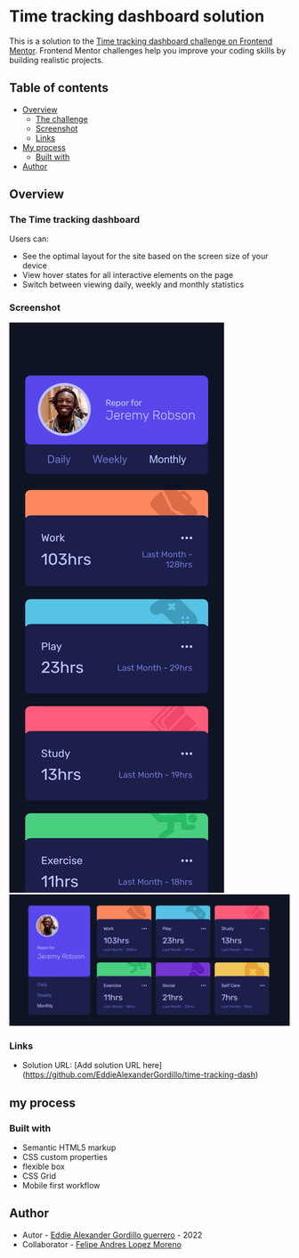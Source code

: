 # Time tracking dashboard solution

This is a solution to the [Time tracking dashboard challenge on Frontend Mentor](https://www.frontendmentor.io/challenges/time-tracking-dashboard-UIQ7167Jw). Frontend Mentor challenges help you improve your coding skills by building realistic projects.

## Table of contents

- [Overview](#overview)
  - [The challenge](#the-challenge)
  - [Screenshot](#screenshot)
  - [Links](#links)
- [My process](#my-process)
  - [Built with](#built-with)
- [Author](#author)

## Overview

### The Time tracking dashboard

Users can:

- See the optimal layout for the site based on the screen size of your device
- View hover states for all interactive elements on the page
- Switch between viewing daily, weekly and monthly statistics

### Screenshot

![](/src/assets/design/screenMobil.png)
![](/src/assets/design/screenDesktop.png)

### Links

- Solution URL: [Add solution URL here] (https://github.com/EddieAlexanderGordillo/time-tracking-dash)

## my process

### Built with

- Semantic HTML5 markup
- CSS custom properties
- flexible box
- CSS Grid
- Mobile first workflow

## Author

- Autor - [Eddie Alexander Gordillo guerrero](https://github.com/EddieAlexanderGordillo) - 2022
- Collaborator - [Felipe Andres Lopez Moreno](https://github.com/FelipeAndresLopez)
